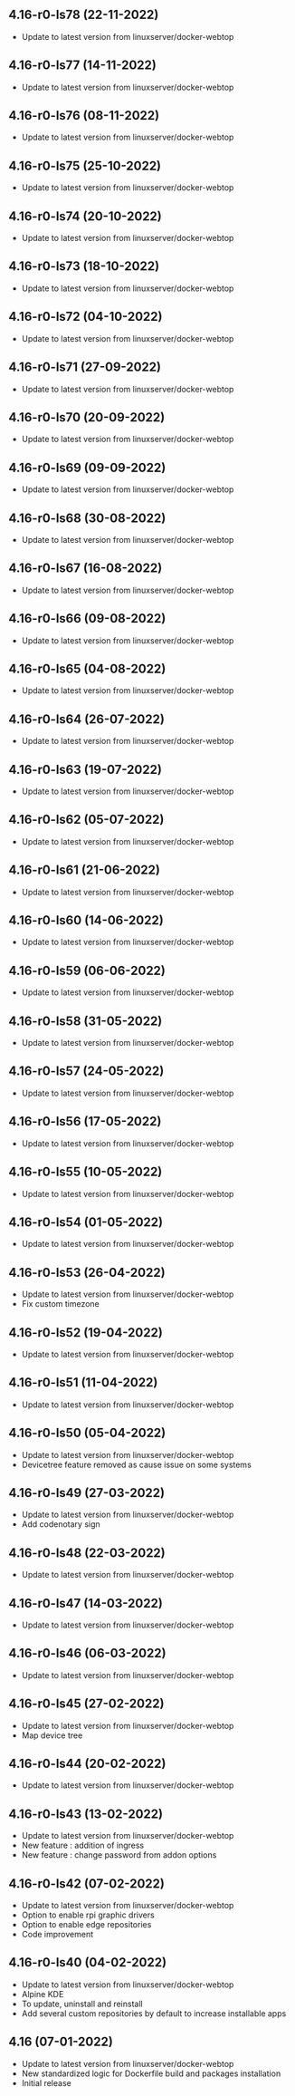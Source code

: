 
## 4.16-r0-ls78 (22-11-2022)
- Update to latest version from linuxserver/docker-webtop

## 4.16-r0-ls77 (14-11-2022)
- Update to latest version from linuxserver/docker-webtop

## 4.16-r0-ls76 (08-11-2022)
- Update to latest version from linuxserver/docker-webtop

## 4.16-r0-ls75 (25-10-2022)
- Update to latest version from linuxserver/docker-webtop

## 4.16-r0-ls74 (20-10-2022)
- Update to latest version from linuxserver/docker-webtop

## 4.16-r0-ls73 (18-10-2022)
- Update to latest version from linuxserver/docker-webtop

## 4.16-r0-ls72 (04-10-2022)
- Update to latest version from linuxserver/docker-webtop

## 4.16-r0-ls71 (27-09-2022)
- Update to latest version from linuxserver/docker-webtop

## 4.16-r0-ls70 (20-09-2022)
- Update to latest version from linuxserver/docker-webtop

## 4.16-r0-ls69 (09-09-2022)
- Update to latest version from linuxserver/docker-webtop

## 4.16-r0-ls68 (30-08-2022)
- Update to latest version from linuxserver/docker-webtop

## 4.16-r0-ls67 (16-08-2022)
- Update to latest version from linuxserver/docker-webtop

## 4.16-r0-ls66 (09-08-2022)
- Update to latest version from linuxserver/docker-webtop

## 4.16-r0-ls65 (04-08-2022)
- Update to latest version from linuxserver/docker-webtop

## 4.16-r0-ls64 (26-07-2022)
- Update to latest version from linuxserver/docker-webtop

## 4.16-r0-ls63 (19-07-2022)
- Update to latest version from linuxserver/docker-webtop

## 4.16-r0-ls62 (05-07-2022)
- Update to latest version from linuxserver/docker-webtop

## 4.16-r0-ls61 (21-06-2022)
- Update to latest version from linuxserver/docker-webtop

## 4.16-r0-ls60 (14-06-2022)
- Update to latest version from linuxserver/docker-webtop

## 4.16-r0-ls59 (06-06-2022)
- Update to latest version from linuxserver/docker-webtop

## 4.16-r0-ls58 (31-05-2022)
- Update to latest version from linuxserver/docker-webtop

## 4.16-r0-ls57 (24-05-2022)
- Update to latest version from linuxserver/docker-webtop

## 4.16-r0-ls56 (17-05-2022)
- Update to latest version from linuxserver/docker-webtop

## 4.16-r0-ls55 (10-05-2022)
- Update to latest version from linuxserver/docker-webtop

## 4.16-r0-ls54 (01-05-2022)
- Update to latest version from linuxserver/docker-webtop

## 4.16-r0-ls53 (26-04-2022)
- Update to latest version from linuxserver/docker-webtop
- Fix custom timezone

## 4.16-r0-ls52 (19-04-2022)
- Update to latest version from linuxserver/docker-webtop

## 4.16-r0-ls51 (11-04-2022)
- Update to latest version from linuxserver/docker-webtop

## 4.16-r0-ls50 (05-04-2022)
- Update to latest version from linuxserver/docker-webtop
- Devicetree feature removed as cause issue on some systems

## 4.16-r0-ls49 (27-03-2022)
- Update to latest version from linuxserver/docker-webtop
- Add codenotary sign

## 4.16-r0-ls48 (22-03-2022)
- Update to latest version from linuxserver/docker-webtop

## 4.16-r0-ls47 (14-03-2022)
- Update to latest version from linuxserver/docker-webtop

## 4.16-r0-ls46 (06-03-2022)
- Update to latest version from linuxserver/docker-webtop

## 4.16-r0-ls45 (27-02-2022)
- Update to latest version from linuxserver/docker-webtop
- Map device tree

## 4.16-r0-ls44 (20-02-2022)
- Update to latest version from linuxserver/docker-webtop

## 4.16-r0-ls43 (13-02-2022)
- Update to latest version from linuxserver/docker-webtop
- New feature : addition of ingress
- New feature : change password from addon options

## 4.16-r0-ls42 (07-02-2022)
- Update to latest version from linuxserver/docker-webtop
- Option to enable rpi graphic drivers
- Option to enable edge repositories
- Code improvement

## 4.16-r0-ls40 (04-02-2022)
- Update to latest version from linuxserver/docker-webtop
- Alpine KDE
- To update, uninstall and reinstall
- Add several custom repositories by default to increase installable apps

## 4.16 (07-01-2022)

- Update to latest version from linuxserver/docker-webtop
- New standardized logic for Dockerfile build and packages installation
- Initial release
